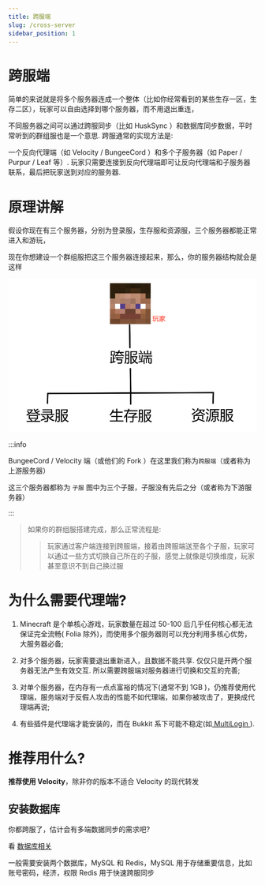 ```yaml
---
title: 跨服端
slug: /cross-server
sidebar_position: 1
---
```


# 跨服端

简单的来说就是将多个服务器连成一个整体（比如你经常看到的某些生存一区，生存二区），玩家可以自由选择到哪个服务器，而不用退出重连，

不同服务器之间可以通过跨服同步（比如 HuskSync ）和数据库同步数据，平时常听到的群组服也是一个意思. 跨服通常的实现方法是:

一个反向代理端（如 Velocity / BungeeCord ）和多个子服务器（如 Paper / Purpur / Leaf 等）. 玩家只需要连接到反向代理端即可让反向代理端和子服务器联系，最后把玩家送到对应的服务器.

# 原理讲解

假设你现在有三个服务器，分别为登录服，生存服和资源服，三个服务器都能正常进入和游玩，

现在你想建设一个群组服把这三个服务器连接起来，那么，你的服务器结构就会是这样

![](_images/灵魂画师教开群组服.png)

:::info

BungeeCord / Velocity 端（或他们的 Fork ）在这里我们称为`跨服端`（或者称为上游服务器）

这三个服务器都称为 `子服` 图中为三个子服，子服没有先后之分（或者称为下游服务器）

:::

> 如果你的群组服搭建完成，那么正常流程是:
>
> > 玩家通过客户端连接到跨服端，接着由跨服端送至各个子服，玩家可以通过一些方式切换自己所在的子服，感觉上就像是切换维度，玩家甚至意识不到自己换过服

# 为什么需要代理端?

1. Minecraft 是个单核心游戏，玩家数量在超过 50-100 后几乎任何核心都无法保证完全流畅( Folia 除外)，而使用多个服务器则可以充分利用多核心优势，大服务器必备;

2. 对多个服务器，玩家需要退出重新进入，且数据不能共享. 仅仅只是开两个服务器无法产生有效交互. 所以需要跨服端对服务器进行切换和交互的完善;

3. 对单个服务器，在内存有一点点富裕的情况下(通常不到 1GB )，仍推荐使用代理端，服务端对于反假人攻击的性能不如代理端，如果你被攻击了，更换成代理端再说;

4. 有些插件是代理端才能安装的，而在 Bukkit 系下可能不稳定(如[ MultiLogin ](https://github.com/CaaMoe/MultiLogin)).

# 推荐用什么?

**推荐使用 Velocity**，除非你的版本不适合 Velocity 的现代转发

## 安装数据库

你都跨服了，估计会有多端数据同步的需求吧?

看 [数据库相关](/docs/database/database)

一般需要安装两个数据库，MySQL 和 Redis，MySQL 用于存储重要信息，比如账号密码，经济，权限 Redis 用于快速跨服同步
